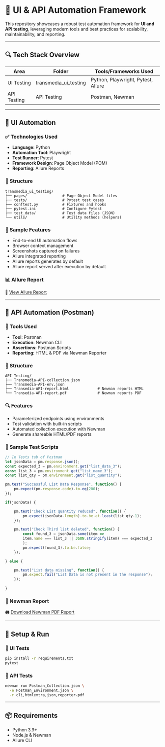 # 🧪 UI & API Automation Framework

This repository showcases a robust test automation framework for **UI and API testing**, leveraging modern tools and best practices for scalability, maintainability, and reporting.

---

## 🔍 Tech Stack Overview

| Area           | Folder                      | Tools/Frameworks Used                      |
|----------------|-----------------------------|--------------------------------------------|
| UI Testing     | transmedia_ui_testing       | Python, Playwright, Pytest, Allure         |
| API Testing    | API Testing                 | Postman, Newman                            |

---

## 🚀 UI Automation

### ✅ Technologies Used
- **Language**: Python
- **Automation Tool**: Playwright
- **Test Runner**: Pytest
- **Framework Design**: Page Object Model (POM)
- **Reporting**: Allure Reports

### 📁 Structure
```
transmedia_ui_testing/
├── pages/                # Page Object Model files
├── tests/                # Pytest test cases
├── conftest.py           # Fixtures and hooks
├── pytest.ini            # Configure Pytest
├── test_data/            # Test data files (JSON)
└── utils/                # Utility methods (helpers)
```

### 📸 Sample Features
- End-to-end UI automation flows
- Browser context management
- Screenshots captured on failures
- Allure integrated reporting
- Allure reports generates by default
- Allure report served after execution by default

### 📊 Allure Report
📎 [View Allure Report](https://mahmud-i.github.io/transmedia-ui-assessment-allure-report/)

---

## 🔗 API Automation (Postman)

### 🧰 Tools Used
- **Tool**: Postman
- **Execution**: Newman CLI
- **Assertions**: Postman Scripts
- **Reporting**: HTML & PDF via Newman Reporter

### 📁 Structure
```
API Testing/
├── Transmedia-API-collection.json
├── Transmedia-API-env.json
├── Transedia-API-report.html             # Newman reports HTML
└── Transedia-API-report.pdf              # Newman reports PDF   
```

### 🔍 Features
- Parameterized endpoints using environments
- Test validation with built-in scripts
- Automated collection execution with Newman
- Generate shareable HTML/PDF reports

### 📝 Sample Test Scripts
```javascript
// In Tests tab of Postman
let jsonData = pm.response.json();
const expected_3 = pm.environment.get("list_data_3");
const list_3 = pm.environment.get("list_name_3");
const list_qty = pm.environment.get("list_quantity");

pm.test("Successful List Data Response", function() {
    pm.expect(pm.response.code).to.eq(200);
});

if(jsonData) {

    pm.test("Check List quantity reduced", function() {
        pm.expect(jsonData.length).to.be.at.least(list_qty-1);
    });

    pm.test("Check Third list deleted", function() {
        const found_3 = jsonData.some(item =>
        item.name === list_3 || JSON.stringify(item) === expected_3
        );
        pm.expect(found_3).to.be.false;
    });

} else {

    pm.test("List data missing", function() {
        pm.expect.fail("List Data is not present in the response");
    });
    
}
```

### 📎 Newman Report
🖨️ [Download Newman PDF Report](/API%20Testing/Transedia-API-report.pdf)

---

## 🧩 Setup & Run

### 🐍 UI Tests
```bash
pip install -r requirements.txt
pytest
```

### 🧪 API Tests
```bash
newman run Postman_Collection.json \
  -e Postman_Environment.json \
  -r cli,htmlextra,json,reporter-pdf
```

---

## 📦 Requirements
- Python 3.9+
- Node.js & Newman
- Allure CLI
